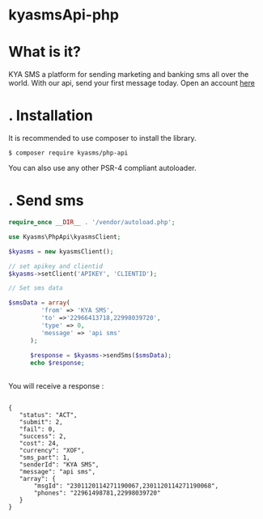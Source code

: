 # kyasmsApi-php

# What is it?
KYA SMS a platform for sending marketing and banking sms all over the world. With our api, send your first message today. Open an account <a href="https://kyasms.net">here</a>

# . Installation

  It is recommended to use composer to install the library.
  
  ```
  $ composer require kyasms/php-api
 ```
 You can also use any other PSR-4 compliant autoloader.
 
 # . Send sms
 
 ```php
require_once __DIR__ . '/vendor/autoload.php';

use Kyasms\PhpApi\kyasmsClient;

$kyasms = new kyasmsClient();

// set apikey and clientid
$kyasms->setClient('APIKEY', 'CLIENTID');

// Set sms data

$smsData = array(
          'from' => 'KYA SMS',
          'to' =>'22966413718,22998039720', 
          'type' => 0,
          'message' => 'api sms'                         
       );
           
       $response = $kyasms->sendSms($smsData);
       echo $response;
           
```

You will receive a response : 

 ```
 
 {
    "status": "ACT",
    "submit": 2,
    "fail": 0,
    "success": 2,
    "cost": 24,
    "currency": "XOF",
    "sms_part": 1,
    "senderId": "KYA SMS",
    "message": "api sms",
    "array": {
        "msgId": "2301120114271190067,2301120114271190068",
        "phones": "22961498781,22998039720"
    }
}
 
  ```
